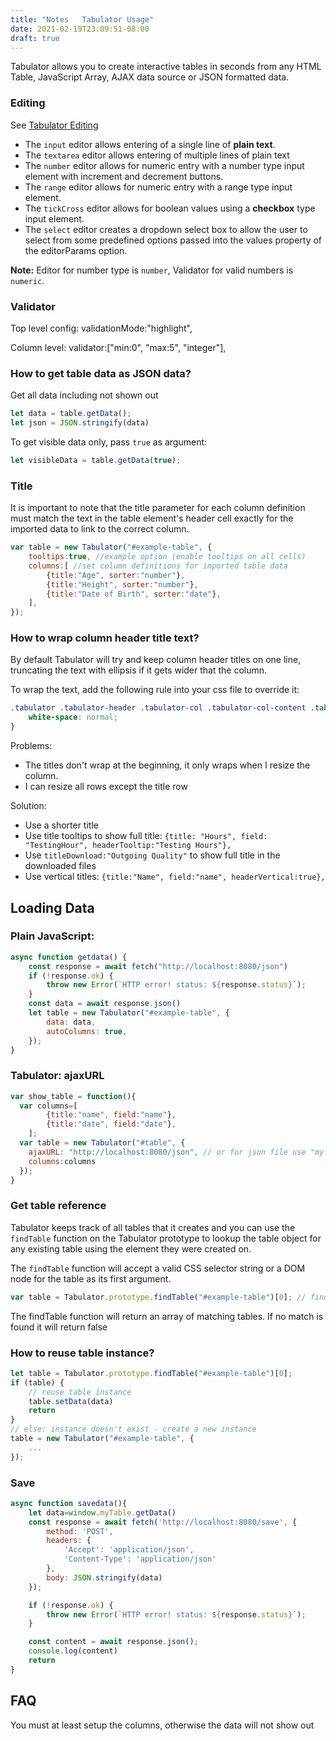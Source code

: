 ```yaml
---
title: "Notes   Tabulator Usage"
date: 2021-02-19T23:09:51-08:00
draft: true
---
```

Tabulator allows you to create interactive tables in seconds from any HTML Table, JavaScript Array,
AJAX data source or JSON formatted data.

### Editing
See [Tabulator Editing](http://tabulator.info/docs/4.9/edit)
* The `input` editor allows entering of a single line of **plain text**.
* The `textarea` editor allows entering of multiple lines of plain text
* The `number` editor allows for numeric entry with a number type input element with increment and decrement buttons.
* The `range` editor allows for numeric entry with a range type input element.
* The `tickCross` editor allows for boolean values using a **checkbox** type input element.
* The `select` editor creates a dropdown select box to allow the user to select from some predefined options passed into the values property of the editorParams option.

**Note:**
Editor for number type is `number`, Validator for valid numbers is `numeric`.

### Validator
Top level config:
validationMode:"highlight",

Column level:
validator:["min:0", "max:5", "integer"],

### How to get table data as JSON data?
Get all data including not shown out
```javascript
let data = table.getData();
let json = JSON.stringify(data)
```

To get visible data only, pass `true` as argument:
```javascript
let visibleData = table.getData(true);
```

### Title
It is important to note that the title parameter for each column definition must match the text in the table element's 
header cell exactly for the imported data to link to the correct column.
```javascript
var table = new Tabulator("#example-table", {
    tooltips:true, //example option (enable tooltips on all cells)
    columns:[ //set column definitions for imported table data
        {title:"Age", sorter:"number"},
        {title:"Height", sorter:"number"},
        {title:"Date of Birth", sorter:"date"},
    ],
});
```

### How to wrap column header title text?
By default Tabulator will try and keep column header titles on one line, truncating the text with ellipsis if it gets wider that the column.

To wrap the text, add the following rule into your css file to override it:
```css
.tabulator .tabulator-header .tabulator-col .tabulator-col-content .tabulator-col-title {
    white-space: normal;
}
```

Problems: 
* The titles don't wrap at the beginning, it only wraps when I resize the column.
* I can resize all rows except the title row

Solution:
* Use a shorter title 
* Use title tooltips to show full title: `{title: "Hours", field: "TestingHour", headerTooltip:"Testing Hours"},` 
* Use `titleDownload:"Outgoing Quality"` to show full title in the downloaded files  
* Use vertical titles: `{title:"Name", field:"name", headerVertical:true},`

## Loading Data
### Plain JavaScript:
```javascript
async function getdata() {
    const response = await fetch("http://localhost:8080/json")
    if (!response.ok) {
        throw new Error(`HTTP error! status: ${response.status}`);
    }
    const data = await response.json()
    let table = new Tabulator("#example-table", {
        data: data,
        autoColumns: true,
    });
}
```

### Tabulator: ajaxURL

```javascript
var show_table = function(){
  var columns=[
        {title:"name", field:"name"},
        {title:"date", field:"date"},
    ];
  var table = new Tabulator("#table", {
    ajaxURL: "http://localhost:8080/json", // or for json file use "myfile.json"
    columns:columns
  });
}
```

### Get table reference
Tabulator keeps track of all tables that it creates and you can use the `findTable` function on the Tabulator prototype 
to lookup the table object for any existing table using the element they were created on.

The `findTable` function will accept a valid CSS selector string or a DOM node for the table as its first argument.
```javascript
var table = Tabulator.prototype.findTable("#example-table")[0]; // find table object for table with id of example-table
```
The findTable function will return an array of matching tables. If no match is found it will return false

### How to reuse table instance?
```javascript
let table = Tabulator.prototype.findTable("#example-table")[0];
if (table) {
    // reuse table instance
    table.setData(data)
    return
}
// else: instance doesn't exist - create a new instance
table = new Tabulator("#example-table", {
    ...
});
```

### Save
```javascript
async function savedata(){
    let data=window.myTable.getData()
    const response = await fetch('http://localhost:8080/save', {
        method: 'POST',
        headers: {
            'Accept': 'application/json',
            'Content-Type': 'application/json'
        },
        body: JSON.stringify(data)
    });

    if (!response.ok) {
        throw new Error(`HTTP error! status: ${response.status}`);
    }

    const content = await response.json();
    console.log(content)
    return
}
```

## FAQ
You must at least setup the columns, otherwise the data will not show out